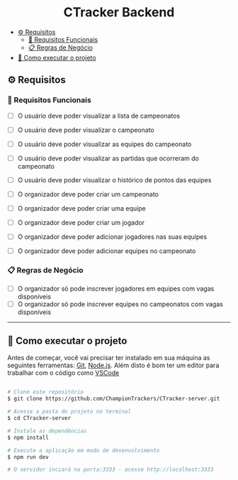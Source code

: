 
<h1 align="center"> 
	CTracker Backend
</h1>

- [⚙️ Requisitos](#️-requisitos)
  - [🔨 Requisitos Funcionais](#-requisitos-funcionais)
  - [📋 Regras de Negócio](#-regras-de-negócio)
- [🚀 Como executar o projeto](#-como-executar-o-projeto)



## ⚙️ Requisitos

### 🔨 Requisitos Funcionais

- [ ] O usuário deve poder visualizar a lista de campeonatos
- [ ] O usuário deve poder visualizar o campeonato
- [ ] O usuário deve poder visualizar as equipes do campeonato
- [ ] O usuário deve poder visualizar as partidas que ocorreram do campeonato
- [ ] O usuário deve poder visualizar o histórico de pontos das equipes

- [ ] O organizador deve poder criar um campeonato
- [ ] O organizador deve poder criar uma equipe
- [ ] O organizador deve poder criar um jogador
- [ ] O organizador deve poder adicionar jogadores nas suas equipes
- [ ] O organizador deve poder adicionar equipes no campeonato

### 📋 Regras de Negócio

- [ ] O organizador só pode inscrever jogadores em equipes com vagas disponíveis
- [ ] O organizador só pode inscrever equipes no campeonatos com vagas disponíveis

---

## 🚀 Como executar o projeto

Antes de começar, você vai precisar ter instalado em sua máquina as seguintes ferramentas:
[Git](https://git-scm.com), [Node.js](https://nodejs.org/en/). 
Além disto é bom ter um editor para trabalhar com o código como [VSCode](https://code.visualstudio.com/)

```bash

# Clone este repositório
$ git clone https://github.com/ChampionTrackers/CTracker-server.git

# Acesse a pasta do projeto no terminal
$ cd CTracker-server

# Instale as dependências
$ npm install

# Execute a aplicação em modo de desenvolvimento
$ npm run dev

# O servidor inciará na porta:3333 - acesse http://localhost:3333 

```

<!-- ## 🛠 Tecnologias

As seguintes ferramentas foram usadas na construção do projeto: -->

